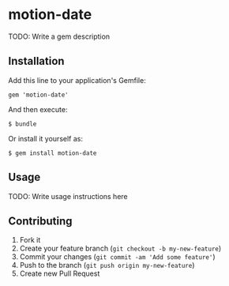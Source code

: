 # motion-date

TODO: Write a gem description

## Installation

Add this line to your application's Gemfile:

    gem 'motion-date'

And then execute:

    $ bundle

Or install it yourself as:

    $ gem install motion-date

## Usage

TODO: Write usage instructions here

## Contributing

1. Fork it
2. Create your feature branch (`git checkout -b my-new-feature`)
3. Commit your changes (`git commit -am 'Add some feature'`)
4. Push to the branch (`git push origin my-new-feature`)
5. Create new Pull Request
